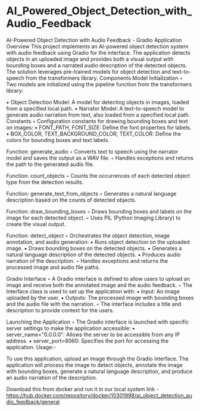 # AI_Powered_Object_Detection_with_Audio_Feedback
AI-Powered Object Detection with Audio Feedback - Gradio Application Overview This project implements an AI-powered object detection system with audio feedback using Gradio for the interface.
The application detects objects in an uploaded image and provides both a visual output with bounding boxes and a narrated audio description of the detected objects. The solution leverages pre-trained models for object detection and text-to-speech from the transformers library. Components
Model Initialization ◦ Two models are initialized using the pipeline function from the transformers library: 

▪ Object Detection Model: A model for detecting objects in images, loaded from a specified local path. 
▪ Narrator Model: A text-to-speech model to generate audio narration from text, also loaded from a specified local path.
Constants ◦ Configuration constants for drawing bounding boxes and text on images: 
▪ FONT_PATH, FONT_SIZE: Define the font properties for labels. 
▪ BOX_COLOR, TEXT_BACKGROUND_COLOR, TEXT_COLOR: Define the colors for bounding boxes and text labels.

Function: generate_audio 
                   ◦ Converts text to speech using the narrator model and saves the output as a WAV file. 
                   ◦ Handles exceptions and returns the path to the generated audio file.

Function: count_objects 
                   ◦ Counts the occurrences of each detected object type from the detection results.

Function: generate_text_from_objects 
                  ◦ Generates a natural language description based on the counts of detected objects.

Function: draw_bounding_boxes 
                  ◦ Draws bounding boxes and labels on the image for each detected object. 
                  ◦ Uses PIL (Python Imaging Library) to create the visual output.

Function: detect_object 
                  ◦ Orchestrates the object detection, image annotation, and audio generation: 
                  ▪ Runs object detection on the uploaded image. 
                  ▪ Draws bounding boxes on the detected objects. 
                  ▪ Generates a natural language description of the detected objects. 
                  ▪ Produces audio narration of the description. 
                  ◦ Handles exceptions and returns the processed image and audio file paths.

Gradio Interface 
                  ◦ A Gradio interface is defined to allow users to upload an image and receive both the annotated image and the audio feedback. 
                  ◦ The Interface class is used to set up the application with: 
                  ▪ Input: An image uploaded by the user. 
                  ▪ Outputs: The processed image with bounding boxes and the audio file with the narration. 
                  ◦ The interface includes a title and description to provide context for the users.

Launching the Application 
                  ◦ The Gradio interface is launched with specific server settings to make the application accessible: 
                  ▪ server_name="0.0.0.0": Allows the server to be accessible from any IP address. 
                  ▪ server_port=8060: Specifies the port for accessing the application.
Usage:-

To use this application, upload an image through the Gradio interface. The application will process the image to detect objects, annotate the image with bounding boxes, generate a natural language description, and produce an audio narration of the description.

Download this from docker and run it in our local system 
link -https://hub.docker.com/repository/docker/10301998/ai_object_detection_audio_feedback/general
